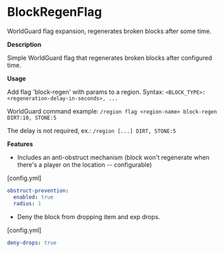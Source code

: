 # BlockRegenFlag
WorldGuard flag expansion, regenerates broken blocks after some time.

**Description**

Simple WorldGuard flag that regenerates broken blocks after configured time.

**Usage**

Add flag 'block-regen' with params to a region.
Syntax: `<BLOCK_TYPE>:<regeneration-delay-in-seconds>, ...`

WorldGuard command example: `/region flag <region-name> block-regen DIRT:10, STONE:5`

The delay is not required, ex.: `/region [...] DIRT, STONE:5`

**Features**

- Includes an anti-obstruct mechanism (block won't regenerate when there's a player on the location -- configurable)

[config.yml]
```yaml
obstruct-prevention:
  enabled: true
  radius: 1
```

- Deny the block from dropping item and exp drops.

[config.yml]
```yaml
deny-drops: true
```
